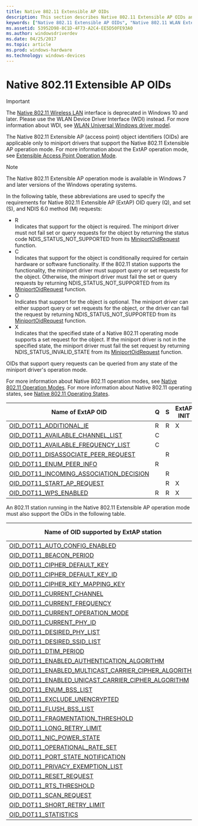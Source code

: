 ```yaml
---
title: Native 802.11 Extensible AP OIDs
description: This section describes Native 802.11 Extensible AP OIDs and their characteristics.
keywords: ["Native 802.11 Extensible AP OIDs", "Native 802.11 WLAN Extensible AP OIDs", "WDK Native 802.11 Extensible AP OIDs", "Native 802.11 Extensible AP object identifiers"]
ms.assetid: 53952D98-8C1D-4F73-A2C4-EE5D50FE93A0
ms.author: windowsdriverdev
ms.date: 04/25/2017
ms.topic: article
ms.prod: windows-hardware
ms.technology: windows-devices
---
```


# Native 802.11 Extensible AP OIDs

>[!IMPORTANT]
> The [Native 802.11 Wireless LAN](native-802-11-wireless-lan4.md) interface is deprecated in Windows 10 and later. Please use the WLAN Device Driver Interface (WDI) instead. For more information about WDI, see [WLAN Universal Windows driver model](wifi-universal-driver-model.md).

The Native 802.11 Extensible AP (access point) object identifiers (OIDs) are applicable only to miniport drivers that support the Native 802.11 Extensible AP operation mode. For more information about the ExtAP operation mode, see [Extensible Access Point Operation Mode](extensible-access-point-operation-mode.md).

>[!NOTE]
> The Native 802.11 Extensible AP operation mode is available in Windows 7 and later versions of the Windows operating systems. 

In the following table, these abbreviations are used to specify the requirements for Native 802.11 Extensible AP (ExtAP) OID query (Q), and set (S), and NDIS 6.0 method (M) requests:

- R   
Indicates that support for the object is required. The miniport driver must not fail set or query requests for the object by returning the status code NDIS_STATUS_NOT_SUPPORTED from its [MiniportOidRequest](https://msdn.microsoft.com/library/windows/hardware/ff559416) function.
- C   
Indicates that support for the object is conditionally required for certain hardware or software functionality. If the 802.11 station supports the functionality, the miniport driver must support query or set requests for the object. Otherwise, the miniport driver must fail the set or query requests by returning NDIS_STATUS_NOT_SUPPORTED from its [MiniportOidRequest](https://msdn.microsoft.com/library/windows/hardware/ff559416) function.
- O   
Indicates that support for the object is optional. The miniport driver can either support query or set requests for the object, or the driver can fail the request by returning NDIS_STATUS_NOT_SUPPORTED from its [MiniportOidRequest](https://msdn.microsoft.com/library/windows/hardware/ff559416) function.
- X   
Indicates that the specified state of a Native 802.11 operating mode supports a set request for the object. If the miniport driver is not in the specified state, the miniport driver must fail the set request by returning NDIS_STATUS_INVALID_STATE from its [MiniportOidRequest](https://msdn.microsoft.com/library/windows/hardware/ff559416) function. 

OIDs that support query requests can be queried from any state of the miniport driver's operation mode.

For more information about Native 802.11 operation modes, see [Native 802.11 Operation Modes](native-802-11-operation-modes.md). For more information about Native 802.11 operating states, see [Native 802.11 Operating States](native-802-11-operating-states.md).

| Name of ExtAP OID                                                                                                   | Q | S | ExtAP INIT | ExtAP OP |
|---                                                                                                                  |---|---|---         |---       |
| [OID_DOT11_ADDITIONAL_IE](https://msdn.microsoft.com/library/windows/hardware/ff569103)                             | R | R | X          | X        |
| [OID_DOT11_AVAILABLE_CHANNEL_LIST](https://msdn.microsoft.com/library/windows/hardware/ff569107)                    | C |   |            |          |
| [OID_DOT11_AVAILABLE_FREQUENCY_LIST](https://msdn.microsoft.com/library/windows/hardware/ff569108)                  | C |   |            |          |
| [OID_DOT11_DISASSOCIATE_PEER_REQUEST](https://msdn.microsoft.com/library/windows/hardware/ff569146)                 |   | R |            | X        | 
| [OID_DOT11_ENUM_PEER_INFO](https://msdn.microsoft.com/library/windows/hardware/ff569361)                            | R |   |            |          |
| [OID_DOT11_INCOMING_ASSOCIATION_DECISION](https://msdn.microsoft.com/library/windows/hardware/ff569379)             |   | R |            | X        |
| [OID_DOT11_START_AP_REQUEST](https://msdn.microsoft.com/library/windows/hardware/ff569418)                          |   | R | X          | X        |  
| [OID_DOT11_WPS_ENABLED](https://msdn.microsoft.com/library/windows/hardware/ff569436)                               | R | R | X          | X        |

An 802.11 station running in the Native 802.11 Extensible AP operation mode must also support the OIDs in the following table.

| Name of OID supported by ExtAP station                                                                              | Q | S | M | ExtAP INIT | ExtAP OP |
|---                                                                                                                  |---|---|---|---         |---       |
| [OID_DOT11_AUTO_CONFIG_ENABLED](https://msdn.microsoft.com/library/windows/hardware/ff569106)                       | R | R |   | X          |          |
| [OID_DOT11_BEACON_PERIOD](https://msdn.microsoft.com/library/windows/hardware/ff569109)                             | R | R |   | X          |          |
| [OID_DOT11_CIPHER_DEFAULT_KEY](https://msdn.microsoft.com/library/windows/hardware/ff569119)                        |   | C |   | X          | X        |
| [OID_DOT11_CIPHER_DEFAULT_KEY_ID](https://msdn.microsoft.com/library/windows/hardware/ff569120)                     | C | C |   | X          | X        |
| [OID_DOT11_CIPHER_KEY_MAPPING_KEY](https://msdn.microsoft.com/library/windows/hardware/ff569121)                    |   | C |   | X          | X        |
| [OID_DOT11_CURRENT_CHANNEL](https://msdn.microsoft.com/library/windows/hardware/ff569127)                           | C | C |   | X          | X        |
| [OID_DOT11_CURRENT_FREQUENCY](https://msdn.microsoft.com/library/windows/hardware/ff569130)                         | C | C |   | X          | X        |
| [OID_DOT11_CURRENT_OPERATION_MODE](https://msdn.microsoft.com/library/windows/hardware/ff569132)                    | R | R |   | X          |          |
| [OID_DOT11_CURRENT_PHY_ID](https://msdn.microsoft.com/library/windows/hardware/ff569135)                            | R | R |   | X          | X        |
| [OID_DOT11_DESIRED_PHY_LIST](https://msdn.microsoft.com/library/windows/hardware/ff569144)                          | R | R |   | X          |          |
| [OID_DOT11_DESIRED_SSID_LIST](https://msdn.microsoft.com/library/windows/hardware/ff569145)                         | R | R |   | X          |          |
| [OID_DOT11_DTIM_PERIOD](https://msdn.microsoft.com/library/windows/hardware/ff569152)                               | R | O |   |            |          |
| [OID_DOT11_ENABLED_AUTHENTICATION_ALGORITHM](https://msdn.microsoft.com/library/windows/hardware/ff569356)          | R | R |   | X          |          |
| [OID_DOT11_ENABLED_MULTICAST_CARRIER_CIPHER_ALGORITHM](https://msdn.microsoft.com/library/windows/hardware/ff569357)| C | C |   | X          |          |
| [OID_DOT11_ENABLED_UNICAST_CARRIER_CIPHER_ALGORITHM](https://msdn.microsoft.com/library/windows/hardware/ff569358)  | C | C |   | X          |          |
| [OID_DOT11_ENUM_BSS_LIST](https://msdn.microsoft.com/library/windows/hardware/ff569360)                             |   |   | R |            |          |
| [OID_DOT11_EXCLUDE_UNENCRYPTED](https://msdn.microsoft.com/library/windows/hardware/ff569365)                       | C | C |   | X          |          |
| [OID_DOT11_FLUSH_BSS_LIST](https://msdn.microsoft.com/library/windows/hardware/ff569367)                            |   | R |   | X          | X        |
| [OID_DOT11_FRAGMENTATION_THRESHOLD](https://msdn.microsoft.com/library/windows/hardware/ff569368)                   | R | R |   | X          | X        |
| [OID_DOT11_LONG_RETRY_LIMIT](https://msdn.microsoft.com/library/windows/hardware/ff569380)                          | R | R |   | X          | X        |
| [OID_DOT11_NIC_POWER_STATE](https://msdn.microsoft.com/library/windows/hardware/ff569392)                           | R | R |   | X          |          |
| [OID_DOT11_OPERATIONAL_RATE_SET](https://msdn.microsoft.com/library/windows/hardware/ff569395)                      | R | R |   | X          |          |
| [OID_DOT11_PORT_STATE_NOTIFICATION](https://msdn.microsoft.com/library/windows/hardware/ff569401)                   |   | O |   | X          | X        |
| [OID_DOT11_PRIVACY_EXEMPTION_LIST](https://msdn.microsoft.com/library/windows/hardware/ff569404)                    | C | C |   | X          |          |
| [OID_DOT11_RESET_REQUEST](https://msdn.microsoft.com/library/windows/hardware/ff569409)                             |   |   | R | X          | X        |
| [OID_DOT11_RTS_THRESHOLD](https://msdn.microsoft.com/library/windows/hardware/ff569411)                             | R | R |   | X          | X        |
| [OID_DOT11_SCAN_REQUEST](https://msdn.microsoft.com/library/windows/hardware/ff569413)                              |   | R |   | X          | X        |
| [OID_DOT11_SHORT_RETRY_LIMIT](https://msdn.microsoft.com/library/windows/hardware/ff569415)                         | R | R |   | X          | X        |
| [OID_DOT11_STATISTICS](https://msdn.microsoft.com/library/windows/hardware/ff569420)                                | R |   |   |            |          |

